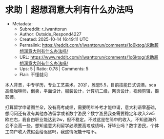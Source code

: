 # 求助｜超想润意大利有什么办法吗

- Metadata:
  - Subreddit: r_iwanttorun
  - Author: Outside_Respond4227
  - Created: 2025-10-14 16:49:11 UTC
  - Permalink: https://reddit.com/r/iwanttorun/comments/1o6ktog/求助超想润意大利有什么办法吗/
  - URL: https://www.reddit.com/r/iwanttorun/comments/1o6ktog/求助超想润意大利有什么办法吗/
  - Ups: 5 | Ratio: 0.78 | Comments: 5
  - Flair: 不懂就问


本人背景，中专学历，专业工艺美术。20岁，雅思5.5，目前技能日式调酒，sca高级咖啡师，倒卖，平面设计，服装设计，计算机二级，网页设计，视频剪辑，摄影师。

打算留学申请图兰朵，没有高考成绩，需要明年补考才能申请，意大利语零基础，想问问还有没有其他办法留学或者数字游民？数字游民我查需要稳定年收入2w5欧左右，我自由职业能达到2w，但不稳定。不过这是在简中的收入，不知道海外会不会高一些。想知道意大利留学必须要高考成绩吗，好毕业吗？数字游民，个体工商户收入做假会给驱逐吗，我这情况能干啥不。

